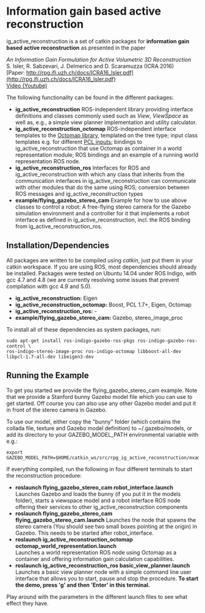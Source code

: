 # Information gain based active reconstruction

ig_active_reconstruction is a set of catkin packages for **information gain based active reconstruction** as presented in the paper

*An Information Gain Formulation for Active Volumetric 3D Reconstruction*  
S. Isler, R. Sabzevari, J. Delmerico and D. Scaramuzza (ICRA 2016)  
[Paper: http://rpg.ifi.uzh.ch/docs/ICRA16_Isler.pdf](http://rpg.ifi.uzh.ch/docs/ICRA16_Isler.pdf)  
[Video (Youtube)](https://www.youtube.com/watch?v=ZcJcsoGGqbA&feature=youtu.be) 

The following functionality can be found in the different packages:
* **ig_active_reconstruction** ROS-independent library providing interface definitions and classes commonly used such as *View*, *ViewSpace* as well as, e.g., a simple view planner implementation and utility calculator.
* **ig_active_reconstruction_octomap** ROS-independent interface templates to the [Octomap library](https://octomap.github.io/), templated on the tree type; input class templates e.g. for different [PCL inputs](http://pointclouds.org/); bindings to ig_active_reconstruction that use Octomap as container in a world representation module; ROS bindings and an example of a running world representation ROS node. 
* **ig_active_reconstruction_ros** Interfaces for ROS and ig_active_reconstruction with which any class that inherits from the communication interfaces in ig_active_reconstruction can communicate with other modules that do the same using ROS; conversion between ROS messages and ig_active_reconstruction types
* **example/flying_gazebo_stereo_cam** Example for how to use above classes to control a robot: A free-flying stereo camera for the Gazebo simulation environment and a controller for it that implements a robot interface as defined in ig_active_reconstruction, incl. the ROS binding from ig_active_reconstruction_ros.

## Installation/Dependencies
All packages are written to be compiled using *catkin*, just put them in your catkin workspace. If you are using ROS, most dependencies should already be installed. Packages were tested on Ubuntu 14.04 under ROS Indigo, with gcc 4.7 and 4.8 (we are currently resolving some issues that prevent compilation with gcc 4.9 and 5.0).

* **ig_active_reconstruction:** Eigen
* **ig_active_reconstruction_octomap:** Boost, PCL 1.7+, Eigen, Octomap
* **ig_active_reconstruction_ros:** -
*  **example/flying_gazebo_stereo_cam:** Gazebo, stereo_image_proc

To install all of these dependencies as system packages, run:
```
sudo apt-get install ros-indigo-gazebo-ros-pkgs ros-indigo-gazebo-ros-control \
ros-indigo-stereo-image-proc ros-indigo-octomap libboost-all-dev libpcl-1.7-all-dev libeigen3-dev
```

## Running the Example
To get you started we provide the flying_gazebo_stereo_cam example. Note that we provide a Stanford bunny Gazebo model file which you can use to get started. Off course you can also use any other Gazebo model and put it in front of the stereo camera in Gazebo.

To use our model, either copy the "bunny" folder (which contains the collada file, texture and Gazebo model definition) to ~/.gazebo/models, or add its directory to your GAZEBO_MODEL_PATH environmental variable with e.g.:
```
export GAZEBO_MODEL_PATH=$HOME/catkin_ws/src/rpg_ig_active_reconstruction/example/flying_gazebo_stereo_cam/model:$GAZEBO_MODEL_PATH
```

If everything compiled, run the following in four different terminals to start the reconstruction procedure:
* **roslaunch flying_gazebo_stereo_cam robot_interface.launch**  
Launches Gazebo and loads the bunny (if you put it in the models folder), starts a viewspace model and a robot interface ROS node offering their services to other ig_active_reconstruction components
* **roslaunch flying_gazebo_stereo_cam flying_gazebo_stereo_cam.launch**
Launches the node that spawns the stereo camera (You should see two small boxes pointing at the origin) in Gazebo. This needs to be started after robot_interface.
* **roslaunch ig_active_reconstruction_octomap octomap_world_representation.launch**  
Launches a world representation ROS node using Octomap as a container and offering information gain calculation capabilities.
* **roslaunch ig_active_reconstruction_ros	basic_view_planner.launch**  
Launches a basic view planner node with a simple command line user interface that allows you to start, pause and stop the procedure.  **To start the demo, press 'g' and then 'Enter' in this terminal.**

Play around with the parameters in the different launch files to see what effect they have.

